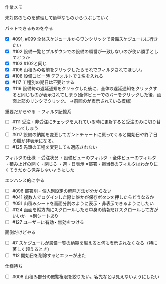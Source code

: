 作業メモ

未対応のものを整理して簡単なものからつぶしていく

パットできるものをやる
- [x] #091, #099 全体スケジュールからワンクリックで設備スケジュールに行きたい
- [x] #102 設備一覧とプルダウンでの設備の順番が一致しないのが使い勝手としてどうか
- [x] #103 #102と同じ
- [x] #106 山積みの名前をクリックしたらそれでフィルタされてほしい。
- [x] #108 設備コピー時 デフォルトで１名を入れる
- [x] #117 工程別の期日は不要とする
- [x] #119 設備毎の遅延通知をクリックした後に、全体の遅延通知をクリックすると同じものが表示されてしまう(全体ビューでのバーをクリックした後、画面上部のリンクでクリック。
→前回のが表示されている模様)

重要だからやる
・フィルタ記憶系
- [ ] #111 受注・非受注にチェックを入れている時に更新すると受注のみに切り替わってしまう
- [ ] #017 設備の納期を変更してガントチャートに戻ってくると開始日や終了日の欄が非表示になる。
- [ ] #125 先頭の工程を変更しても適応されない

フィルタの仕様
・受注状況
・設備ビューのフィルタ
・全体ビューのフィルタ
・積み上げの開く・閉じる
・週・日表示
※部署・担当者のフィルタはわかりにくそうだから保存しないようにした

エンハンス的にやる
- [ ] #096 部署別・個人別設定の解除方法が分からない
- [ ] #041 複数人でログインした際に誰かが保存ボタンを押したらどうなるか
- [ ] #051 山積みシートを画面分割のように表示・非表示できるようにしたい
- [ ] #124 画面を縦方向にスクロールしたら中身の情報だけスクロールして方がいいか　※別シートあり
- [ ] #127 ユーザーに有効・無効をつける

面倒だけどやる
- [ ] #7 スケジュールが設備一覧の納期を越えると何も表示されなくなる（特に著しく超えるとき）
- [ ] #12 開始日を削除するとエラーが出た

仕様待ち
- [ ] #008 山積み部分の閲覧権限を絞りたい。客先などは見えないようにしたい
